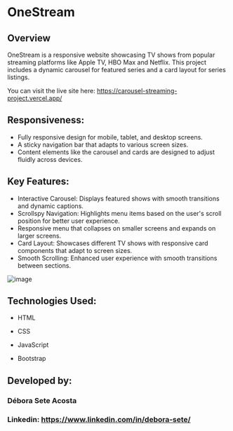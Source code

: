 # OneStream

## Overview

OneStream is a responsive website showcasing TV shows from popular streaming platforms like Apple TV, HBO Max and Netflix. 
This project includes a dynamic carousel for featured series and a card layout for series listings.

You can visit the live site here: https://carousel-streaming-project.vercel.app/

## Responsiveness: 

   * Fully responsive design for mobile, tablet, and desktop screens.
   * A sticky navigation bar that adapts to various screen sizes.
   * Content elements like the carousel and cards are designed to adjust fluidly across devices.

## Key Features: 

   * Interactive Carousel: Displays featured shows with smooth transitions and dynamic captions.
   * Scrollspy Navigation: Highlights menu items based on the user's scroll position for better user experience.
   * Responsive menu that collapses on smaller screens and expands on larger screens.
   * Card Layout: Showcases different TV shows with responsive card components that adapt to screen sizes.
   * Smooth Scrolling: Enhanced user experience with smooth transitions between sections.


![image](https://github.com/user-attachments/assets/34c2f7a8-1048-4e76-aa8e-c9c83c732812)




## Technologies Used:  
 

   

* HTML  

   


* CSS     



  
* JavaScript




* Bootstrap


  
  
## Developed by:  



### Débora Sete Acosta 
### Linkedin: https://www.linkedin.com/in/debora-sete/ 
